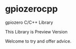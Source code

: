 # gpiozerocpp
gpiozero C/C++ Library

This Library is Preview Version

Welcome to try and offer advice.

